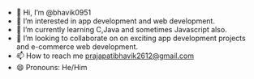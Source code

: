 - 👋 Hi, I’m @bhavik0951
- 👀 I’m interested in app development and web development.
- 🌱 I’m currently learning C,Java and sometimes Javascript also.
- 💞️ I’m looking to collaborate on  on exciting app development projects and e-commerce web development.
- 📫 How to reach me prajapatibhavik2612@gmail.com
- 😄 Pronouns: He/Him

<!---
bhavik0951/bhavik0951 is a ✨ special ✨ repository because its `README.md` (this file) appears on your GitHub profile.
You can click the Preview link to take a look at your changes.
--->
